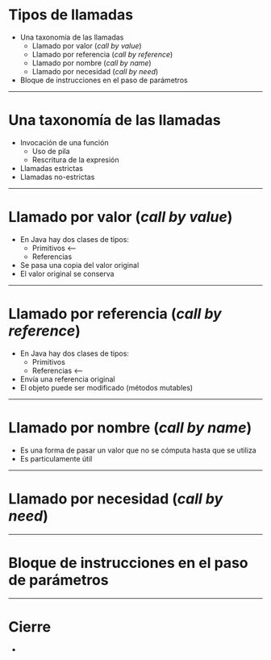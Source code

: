 # Tipos de llamadas

* Una taxonomía de las llamadas
  * Llamado por valor (*call by value*)
  * Llamado por referencia (*call by reference*)
  * Llamado por nombre (*call by name*)
  * Llamado por necesidad (*call by need*)
* Bloque de instrucciones en el paso de parámetros

---

# Una taxonomía de las llamadas

* Invocación de una función
  * Uso de pila
  * Rescritura de la expresión
* Llamadas estrictas
* Llamadas no-estrictas

---

# Llamado por valor (*call by value*)

* En Java hay dos clases de tipos:
  * Primitivos <--
  * Referencias
* Se pasa una copia del valor original
* El valor original se conserva

---

# Llamado por referencia (*call by reference*)

* En Java hay dos clases de tipos:
  * Primitivos
  * Referencias <--
* Envía una referencia original
* El objeto puede ser modificado (métodos mutables)


---

# Llamado por nombre (*call by name*)

* Es una forma de pasar un valor que no se cómputa hasta que se utiliza
* Es particulamente útil

---

# Llamado por necesidad (*call by need*)


---

# Bloque de instrucciones en el paso de parámetros



---

# Cierre

*
